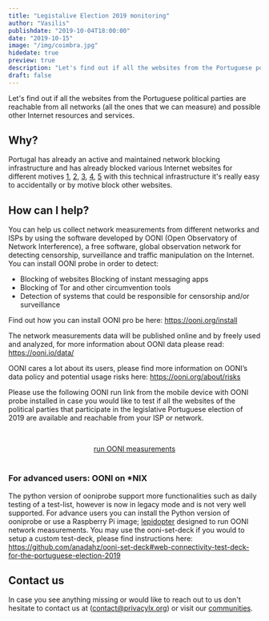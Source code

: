 ```yaml
---
title: "Legistalive Election 2019 monitoring"
author: "Vasilis"
publishdate: "2019-10-04T18:00:00"
date: "2019-10-15"
image: "/img/coimbra.jpg"
hidedate: true
preview: true
description: "Let's find out if all the websites from the Portuguese political parties are reachable from all networks"
draft: false
---
```


Let's find out if all the websites from the Portuguese political parties are
reachable from all networks (all the ones that we can measure) and possible
other Internet resources and services.

## Why?

Portugal has already an active and maintained network blocking infrastructure
and has already blocked various Internet websites for different motives
[1](https://direitosdigitais.pt/comunicacao/noticias/73-segundo-memorando-de-censura-da-internet-bloqueia-streamings-pdf),
[2](https://tofran.github.io/PortugalWebBlocking/),
[3](https://www.reddit.com/r/europe/comments/41s7z8/the_first_nonpiracy_website_was_blocked_in/),
[4](https://revolucaodosbytes.pt/novo-site-legitimo-bloqueado-e-sujeito-a-duplo-pagamento/),
[5](https://revolucaodosbytes.pt/sites-bloqueados-ministerio-da-cultura-ja-reagiu/)
with this technical infrastructure it's really easy to accidentally or by motive
block other websites.

## How can I help?

You can help us collect network measurements from different networks and ISPs by
using the software developed by OONI (Open Observatory of Network Interference),
a free software, global observation network for detecting censorship,
surveillance and traffic manipulation on the Internet. You can install OONI
probe in order to detect:

* Blocking of websites Blocking of instant messaging apps
* Blocking of Tor and other circumvention tools
* Detection of systems that could be responsible for censorship and/or
  surveillance

Find out how you can install OONI pro be here: https://ooni.org/install

The network measurements data will be published online and by freely used and
analyzed, for more information about OONI data please read:
https://ooni.io/data/

OONI cares a lot about its users, please find more information on OONI’s data
policy and potential usage risks here: https://ooni.org/about/risks

Please use the following OONI run link from the mobile device with OONI probe
installed in case you would like to test if all the websites of the political
parties that participate in the legislative Portuguese election of 2019 are
available and reachable from your ISP or network.

<br><center><a class="btn btn-info btn-lg" href="https://run.ooni.io/nettest?tn=web_connectivity&ta=%7B%22urls%22%3A%5B%22https%3A%2F%2Fpartidoalianca.pt%2F%22%2C%22https%3A%2F%2Fwww.bloco.org%2F%22%2C%22https%3A%2F%2Ffazsentido.cds.pt%2F%22%2C%22https%3A%2F%2Fpartidochega.pt%2F%22%2C%22https%3A%2F%2Fwww.cdu.pt%2F2019%2F%22%2C%22https%3A%2F%2Finiciativaliberal.pt%2F%22%2C%22https%3A%2F%2Fjuntospelopovo.pt%2F%22%2C%22https%3A%2F%2Fpartidolivre.pt%2F%22%2C%22http%3A%2F%2Fwww.mas.org.pt%2F%22%2C%22http%3A%2F%2Fwww.mas.org.pt%2F%22%2C%22https%3A%2F%2Fnoscidadaos.pt%2F%22%2C%22https%3A%2F%2Fwww.pan.com.pt%2F%22%2C%22https%3A%2F%2Fwww.lutapopularonline.org%2F%22%2C%22https%3A%2F%2Fpdr.pt%2F%22%2C%22http%3A%2F%2Fwww.pnr.pt%2F%22%2C%22http%3A%2F%2Fwww.cds.pt%2F%22%2C%22https%3A%2F%2Fppmonarquico.pt%2F%22%2C%22https%3A%2F%2Fwww.psd.pt%2F%22%2C%22https%3A%2F%2Fps.pt%2F%22%2C%22https%3A%2F%2Fwww.partidotrabalhista.pt%2F%22%2C%22https%3A%2F%2Fwww.purp.pt%2F%22%2C%22https%3A%2F%2Fmpt.pt%2F%22%2C%22https%3A%2F%2Fwww.partido-rir.pt%2F%22%2C%22http%3A%2F%2Fwww.cne.pt%2F%22%2C%22https%3A%2F%2Fwww.recenseamento.mai.gov.pt%2F%22%2C%22http%3A%2F%2Fwww.eleicoes.mai.gov.pt%2F%22%2C%22https%3A%2F%2Fwww.eleicoes.mai.gov.pt%2Flegislativas2015%2F%22%2C%22http%3A%2F%2Fwww.portaldoeleitor.pt%2F%22%2C%22http%3A%2F%2Fwww.sg.mai.gov.pt%2FAdministracaoEleitoral%2FPaginas%2Fdefault.aspx%2F%22%2C%22http%3A%2F%2Fwww.tribunalconstitucional.pt%2F%22%5D%7D&mv=1.2.0" role="button">run OONI measurements</a></center><br>

### For advanced users: OONI on *NIX

The python version of ooniprobe support more functionalities such as daily
testing of a test-list, however is now in legacy mode and is not very well
supported. For advance users you can install the Python version of ooniprobe or
use a Raspberry Pi image;
[lepidopter](https://github.com/TheTorProject/lepidopter) designed to run OONI
network measurements. You may use the ooni-set-deck if you would to setup a
custom test-deck, please find instructions here:
https://github.com/anadahz/ooni-set-deck#web-connectivity-test-deck-for-the-portuguese-election-2019

## Contact us

In case you see anything missing or would like to reach out to us don't
hesitate to contact us at (contact@privacylx.org) or visit our
[communities](https://privacylx.org/community/).

